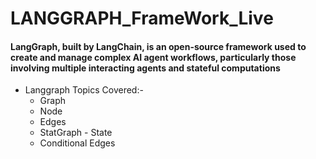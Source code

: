 # LANGGRAPH_FrameWork_Live
#### LangGraph, built by LangChain, is an open-source framework used to create and manage complex AI agent workflows, particularly those involving multiple interacting agents and stateful computations
- Langgraph Topics Covered:-
    - Graph
    - Node
    - Edges
    - StatGraph - State
    - Conditional Edges
